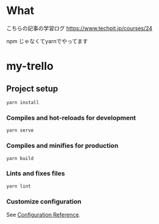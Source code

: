# What
こちらの記事の学習ログ
https://www.techpit.jp/courses/24

npm じゃなくてyarnでやってます

# my-trello

## Project setup
```
yarn install
```

### Compiles and hot-reloads for development
```
yarn serve
```

### Compiles and minifies for production
```
yarn build
```

### Lints and fixes files
```
yarn lint
```

### Customize configuration
See [Configuration Reference](https://cli.vuejs.org/config/).
